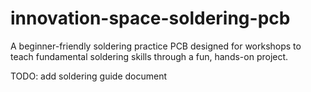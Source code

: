 # innovation-space-soldering-pcb
A beginner-friendly soldering practice PCB designed for workshops to teach fundamental soldering skills through a fun, hands-on project.

TODO: add soldering guide document
